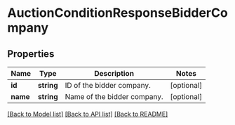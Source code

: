 # AuctionConditionResponseBidderCompany

## Properties
Name | Type | Description | Notes
------------ | ------------- | ------------- | -------------
**id** | **string** | ID of the bidder company. | [optional] 
**name** | **string** | Name of the bidder company. | [optional] 

[[Back to Model list]](../README.md#documentation-for-models) [[Back to API list]](../README.md#documentation-for-api-endpoints) [[Back to README]](../README.md)


